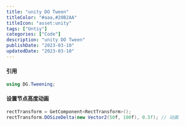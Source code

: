 ```yaml
---
title: "unity DO Tween"
titleColor: "#aaa,#20B2AA"
titleIcon: "asset:unity"
tags: ["Untiy"]
categories: ["Code"]
description: "unity DO Tween"
publishDate: "2023-03-10"
updatedDate: "2023-03-10"
---
```


#### 引用

```csharp
using DG.Tweening;
```

#### 设置节点高度动画

```csharp
rectTransform = GetComponent<RectTransform>();
rectTransform.DOSizeDelta(new Vector2(50f, 100f), 0.5f); // 动画
```
